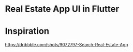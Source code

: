 # Real Estate App UI in Flutter


# Inspiration
https://dribbble.com/shots/9072797-Search-Real-Estate-App
